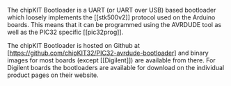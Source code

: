 The chipKIT Bootloader is a UART (or UART over USB) based bootloader which loosely implements the [[stk500v2]] protocol used on the Arduino boards.  This means that it can be programmed using the AVRDUDE tool as well as the PIC32 specific [[pic32prog]].

The chipKIT Bootloader is hosted on Github at [https://github.com/chipKIT32/PIC32-avrdude-bootloader] and binary images for most boards (except [[Digilent]]) are available from there. For Digilent boards the bootloaders are available for download on the individual product pages on their website.